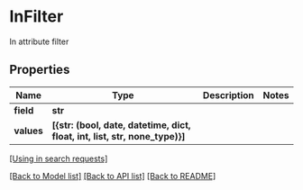 # InFilter

In attribute filter
## Properties
Name | Type | Description | Notes
------------ | ------------- | ------------- | -------------
**field** | **str** |  | 
**values** | **[{str: (bool, date, datetime, dict, float, int, list, str, none_type)}]** |  | 

[[Using in search requests]](SearchApi.md#InFilter)

[[Back to Model list]](../README.md#documentation-for-models) [[Back to API list]](../README.md#documentation-for-api-endpoints) [[Back to README]](../README.md)


